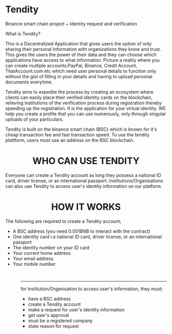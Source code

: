 # Tendity
Binance smart chain project ~ Identity request and verification

What is Tendity?

This is a Decentralized Application that gives users the option of only sharing their personal information with organizations they know and trust. This gives the users the power of their data and they can choose which applications have access to what information. Picture a reality where you can create multiple accounts;PayPal, Binance, Credit Account, ThatAccount.com etc which need user personal details to function only without the gist of filling in your details and having to upload personal documents everytime.

Tendity aims to expedite the process by creating an ecosystem where clients can easily place their verified identity cards on the blockchain, relieving institutions of the verification process during registration thereby speeding up the registration. It is the application for your virtual identity. WE help you create a profile that you can use numerously, only through singular uploads of your particulars.

Tendity is built on the binance smart chain (BSC) which is known for it's cheap transaction fee and fast transaction speed. To use the tendity plattform, users must use an address on the BSC blockchain.


<h1 align="center">WHO CAN USE TENDITY</h1>
<p>Everyone can create a Tendity account as long they possess a national ID card, driver license, or an international passport. Institutions/Organisations can also use Tendity to access user's identity information on our platform.</p>

<h1 align="center">HOW IT WORKS</h1>

<p> The following are required to create a Tendity account; </p>
<ul>
  <li>A BSC address (you need 0.001BNB to interact with the contract) </li>
  <li>One identity card i.e national ID card, driver license, or an international passport</li>
  <li>The identity number on your ID card</li>
  <li>Your current home address</li>
  <li>Your email address</li>
  <li>Your mobile number</li>
<ul/><br/>
<hr/>

  
<p> for Institution/Organisation to access user's information, they must; </p>
<ul>
  <li>have a BSC address</li>
  <li>create a Tendity account</li>
  <li>make a request for user's identity information</li>
  <li>get user's approval</li>
  <li>must be a registered company</li>
  <li>state reason for request</li>
<ul/>

